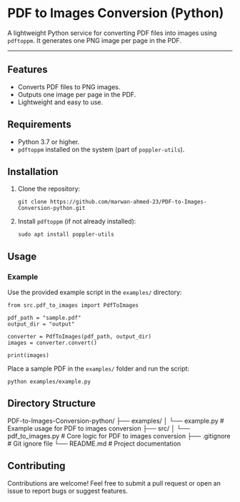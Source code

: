 # PDF to Images Conversion (Python)

A lightweight Python service for converting PDF files into images using `pdftoppm`. It generates one PNG image per page in the PDF.

---

## Features

- Converts PDF files to PNG images.
- Outputs one image per page in the PDF.
- Lightweight and easy to use.

## Requirements

- Python 3.7 or higher.
- `pdftoppm` installed on the system (part of `poppler-utils`).

## Installation

1. Clone the repository:

    ```
    git clone https://github.com/marwan-ahmed-23/PDF-to-Images-Conversion-python.git
    ```

2. Install `pdftoppm` (if not already installed):

    ```
    sudo apt install poppler-utils
    ```

## Usage

### Example

Use the provided example script in the `examples/` directory:

```
from src.pdf_to_images import PdfToImages

pdf_path = "sample.pdf"
output_dir = "output"

converter = PdfToImages(pdf_path, output_dir)
images = converter.convert()

print(images)
```

Place a sample PDF in the `examples/` folder and run the script:

```
python examples/example.py
```

## Directory Structure

PDF-to-Images-Conversion-python/
├── examples/
│   └── example.py         # Example usage for PDF to images conversion
├── src/
│   └── pdf_to_images.py   # Core logic for PDF to images conversion
├── .gitignore             # Git ignore file
└── README.md              # Project documentation

## Contributing

Contributions are welcome! Feel free to submit a pull request or open an issue to report bugs or suggest features.

